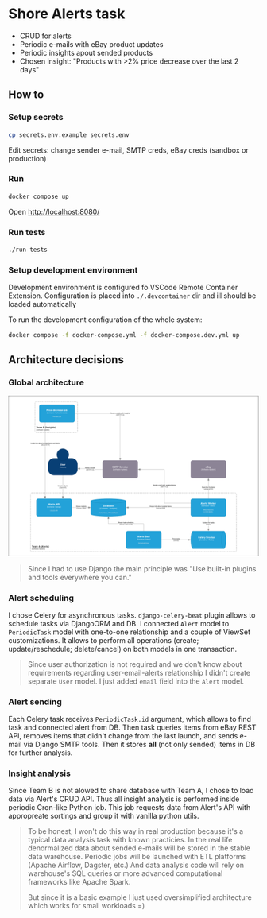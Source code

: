 # Shore Alerts task

* CRUD for alerts
* Periodic e-mails with eBay product updates
* Periodic insights apout sended products
* Chosen insight: "Products with >2% price decrease over the last 2 days"

## How to
### Setup secrets
```bash
cp secrets.env.example secrets.env
```

Edit secrets: change sender e-mail, SMTP creds, eBay creds (sandbox or production)

### Run
```bash
docker compose up
```
Open [http://localhost:8080/](http://localhost:8080/)

### Run tests
```bash
./run tests
```

### Setup development environment
Development environment is configured fo VSCode Remote Container Extension.
Configuration is placed into `./.devcontainer` dir and ill should be loaded automatically

To run the development configuration of the whole system:
```bash
docker compose -f docker-compose.yml -f docker-compose.dev.yml up
```

## Architecture decisions
### Global architecture
![C4 Landscape](c4landscape.png)

> Since I had to use Django the main principle was "Use built-in plugins and tools everywhere you can."

### Alert scheduling
I chose Celery for asynchronous tasks.
`django-celery-beat` plugin allows to schedule tasks via DjangoORM and DB.
I connected `Alert` model to `PeriodicTask` model with one-to-one relationship and a couple of ViewSet customizations. 
It allows to perform all operations (create; update/reschedule; delete/cancel) on both models in one transaction.

> Since user authorization is not required and we don't know about requirements regarding user-email-alerts relationship
> I didn't create separate `User` model.
> I just added `email` field into the `Alert` model.

### Alert sending
Each Celery task receives `PeriodicTask.id` argument, which allows to find task and connected alert from DB.
Then task queries items from eBay REST API, removes items that didn't change from the last launch, and sends e-mail via
Django SMTP tools.
Then it stores **all** (not only sended) items in DB for further analysis.

### Insight analysis
Since Team B is not alowed to share database with Team A, I chose to load data via Alert's CRUD API.
Thus all insight analysis is performed inside periodic Cron-like Python job.
This job requests data from Alert's API with appropreate sortings and group it with vanilla python utils.

> To be honest, I won't do this way in real production because it's a typical data analysis task with known practicies.
> In the real life denormalized data about sended e-mails will be stored in the stable data warehouse.
> Periodic jobs will be launched with ETL platforms (Apache Airflow, Dagster, etc.)
> And data analysis code will rely on warehouse's SQL queries or more advanced computational frameworks like Apache Spark.
>
> But since it is a basic example I just used oversimplified architecture which works for small workloads =)


